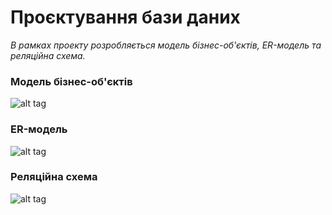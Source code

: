 # Проєктування бази даних

*В рамках проекту розробляється модель бізнес-об'єктів, ER-модель та реляційна схема.*
### Модель бізнес-об'єктів

![alt tag](https://github.com/DanilPidhainyi/obd_project/blob/master/docs/design/image.png?raw=true "Описание")

### ER-модель

![alt tag](https://github.com/DanilPidhainyi/obd_project/blob/master/docs/design/image.png?raw=true "Описание")

### Pеляційна схема

![alt tag](https://github.com/DanilPidhainyi/obd_project/blob/master/docs/design/EER%20Diagram.png?raw=true "Описание будет тут")


